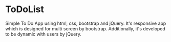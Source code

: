 # ToDoList

Simple To Do App using html, css, bootstrap and jQuery. It's responsive app which is designed for multi screen by bootstrap. Additionally, it's developed to be dynamic with users by jQuery.
